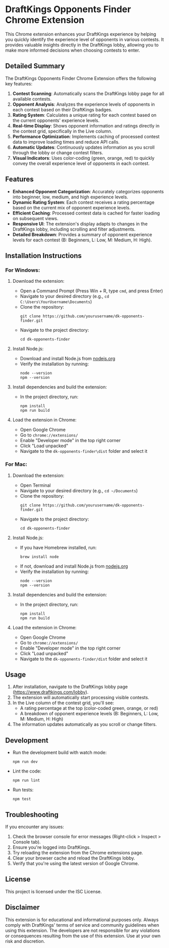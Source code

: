 # DraftKings Opponents Finder Chrome Extension

This Chrome extension enhances your DraftKings experience by helping you quickly identify the experience level of opponents in various contests. It provides valuable insights directly in the DraftKings lobby, allowing you to make more informed decisions when choosing contests to enter.

## Detailed Summary

The DraftKings Opponents Finder Chrome Extension offers the following key features:

1. **Contest Scanning**: Automatically scans the DraftKings lobby page for all available contests.
2. **Opponent Analysis**: Analyzes the experience levels of opponents in each contest based on their DraftKings badges.
3. **Rating System**: Calculates a unique rating for each contest based on the current opponents' experience levels.
4. **Real-time Display**: Shows opponent information and ratings directly in the contest grid, specifically in the Live column.
5. **Performance Optimization**: Implements caching of processed contest data to improve loading times and reduce API calls.
6. **Automatic Updates**: Continuously updates information as you scroll through the lobby or change contest filters.
7. **Visual Indicators**: Uses color-coding (green, orange, red) to quickly convey the overall experience level of opponents in each contest.

## Features

- **Enhanced Opponent Categorization**: Accurately categorizes opponents into beginner, low, medium, and high experience levels.
- **Dynamic Rating System**: Each contest receives a rating percentage based on the current mix of opponent experience levels.
- **Efficient Caching**: Processed contest data is cached for faster loading on subsequent views.
- **Responsive UI**: The extension's display adapts to changes in the DraftKings lobby, including scrolling and filter adjustments.
- **Detailed Breakdown**: Provides a summary of opponent experience levels for each contest (B: Beginners, L: Low, M: Medium, H: High).

## Installation Instructions

### For Windows:

1. Download the extension:
   - Open a Command Prompt (Press Win + R, type `cmd`, and press Enter)
   - Navigate to your desired directory (e.g., `cd C:\Users\YourUsername\Documents`)
   - Clone the repository:
     ```
     git clone https://github.com/yourusername/dk-opponents-finder.git
     ```
   - Navigate to the project directory:
     ```
     cd dk-opponents-finder
     ```

2. Install Node.js:
   - Download and install Node.js from [nodejs.org](https://nodejs.org/)
   - Verify the installation by running:
     ```
     node --version
     npm --version
     ```

3. Install dependencies and build the extension:
   - In the project directory, run:
     ```
     npm install
     npm run build
     ```

4. Load the extension in Chrome:
   - Open Google Chrome
   - Go to `chrome://extensions/`
   - Enable "Developer mode" in the top right corner
   - Click "Load unpacked"
   - Navigate to the `dk-opponents-finder\dist` folder and select it

### For Mac:

1. Download the extension:
   - Open Terminal
   - Navigate to your desired directory (e.g., `cd ~/Documents`)
   - Clone the repository:
     ```
     git clone https://github.com/yourusername/dk-opponents-finder.git
     ```
   - Navigate to the project directory:
     ```
     cd dk-opponents-finder
     ```

2. Install Node.js:
   - If you have Homebrew installed, run:
     ```
     brew install node
     ```
   - If not, download and install Node.js from [nodejs.org](https://nodejs.org/)
   - Verify the installation by running:
     ```
     node --version
     npm --version
     ```

3. Install dependencies and build the extension:
   - In the project directory, run:
     ```
     npm install
     npm run build
     ```

4. Load the extension in Chrome:
   - Open Google Chrome
   - Go to `chrome://extensions/`
   - Enable "Developer mode" in the top right corner
   - Click "Load unpacked"
   - Navigate to the `dk-opponents-finder/dist` folder and select it

## Usage

1. After installation, navigate to the DraftKings lobby page (https://www.draftkings.com/lobby).
2. The extension will automatically start processing visible contests.
3. In the Live column of the contest grid, you'll see:
   - A rating percentage at the top (color-coded green, orange, or red)
   - A breakdown of opponent experience levels (B: Beginners, L: Low, M: Medium, H: High)
4. The information updates automatically as you scroll or change filters.

## Development

- Run the development build with watch mode:
  ```
  npm run dev
  ```
- Lint the code:
  ```
  npm run lint
  ```
- Run tests:
  ```
  npm test
  ```

## Troubleshooting

If you encounter any issues:
1. Check the browser console for error messages (Right-click > Inspect > Console tab).
2. Ensure you're logged into DraftKings.
3. Try reloading the extension from the Chrome extensions page.
4. Clear your browser cache and reload the DraftKings lobby.
5. Verify that you're using the latest version of Google Chrome.

## License

This project is licensed under the ISC License.

## Disclaimer

This extension is for educational and informational purposes only. Always comply with DraftKings' terms of service and community guidelines when using this extension. The developers are not responsible for any violations or consequences resulting from the use of this extension. Use at your own risk and discretion.
